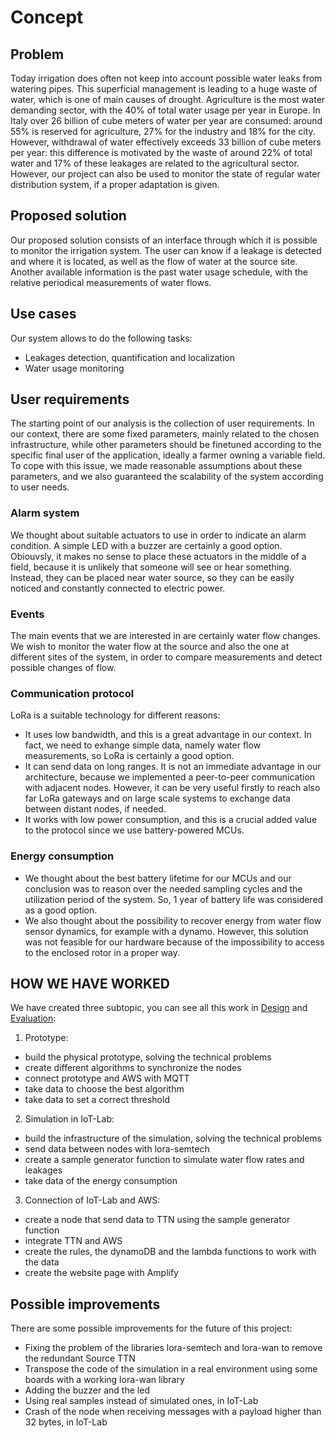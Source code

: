# Concept

## Problem

Today irrigation does often not keep into account possible water leaks from watering pipes. This superficial management is leading to a huge waste of water, which is one of main causes of drought. Agriculture is the most water demanding sector, with the 40% of total water usage per year in Europe.
In Italy over 26 billion of cube meters of water per year are consumed: around 55% is reserved for agriculture, 27% for the industry and 18% for the city. However, withdrawal of water effectively exceeds 33 billion of cube meters per year: this difference is motivated by the waste of around 22% of total water and 17% of these leakages are related to the agricultural sector. However, our project can also be used to monitor the state of regular water distribution system, if a proper adaptation is given.

## Proposed solution

Our proposed solution consists of an interface through which it is possible to monitor the irrigation system. The user can know if a leakage is detected and where it is located, as well as the flow of water at the source site. Another available information is the past water usage schedule, with the relative periodical measurements of water flows.

## Use cases

Our system allows to do the following tasks:

* Leakages detection, quantification and localization
* Water usage monitoring

## User requirements

The starting point of our analysis is the collection of user requirements. In our context, there are some fixed parameters, mainly related to the chosen infrastructure, while other parameters should be finetuned according to the specific final user of the application, ideally a farmer owning a variable field. To cope with this issue, we made reasonable assumptions about these parameters, and we also guaranteed the scalability of the system according to user needs.

### Alarm system

We thought about suitable actuators to use in order to indicate an alarm condition. A simple LED with a buzzer are certainly a good option.
Obiouvsly, it makes no sense to place these actuators in the middle of a field, because it is unlikely that someone will see or hear something. Instead, they can be placed near water source, so they can be easily noticed and constantly connected to electric power.

### Events

The main events that we are interested in are certainly water flow changes. We wish to monitor the water flow at the source and also the one at different sites of the system, in order to compare measurements and detect possible changes of flow.

### Communication protocol

LoRa is a suitable technology for different reasons:

* It uses low bandwidth, and this is a great advantage in our context. In fact, we need to exhange simple data, namely water flow measurements, so LoRa is certainly a good option.
* It can send data on long ranges. It is not an immediate advantage in our architecture, because we implemented a peer-to-peer communication with adjacent nodes. However, it can be very useful firstly to reach also far LoRa gateways and on large scale systems to exchange data between distant nodes, if needed.
* It works with low power consumption, and this is a crucial added value to the protocol since we use battery-powered MCUs.

### Energy consumption

* We thought about the best battery lifetime for our MCUs and our conclusion was to reason over the needed sampling cycles and the utilization period of the system. So, 1 year of battery life was considered as a good option.
* We also thought about the possibility to recover energy from water flow sensor dynamics, for example with a dynamo. However, this solution was not feasible for our hardware because of the impossibility to access to the enclosed rotor in a proper way.

## HOW WE HAVE WORKED
We have created three subtopic, you can see all this work in [Design](https://github.com/simonescaccia/Irrigation-Water-Leakage-System/blob/main/Design.md) and [Evaluation](https://github.com/simonescaccia/Irrigation-Water-Leakage-System/blob/main/Evaluation.md):
1. Prototype:
* build the physical prototype, solving the technical problems
* create different algorithms to synchronize the nodes
* connect prototype and AWS with MQTT
* take data to choose the best algorithm
* take data to set a correct threshold
2. Simulation in IoT-Lab:
* build the infrastructure of the simulation, solving the technical problems
* send data between nodes with lora-semtech
* create a sample generator function to simulate water flow rates and leakages
* take data of the energy consumption
3. Connection of IoT-Lab and AWS:
* create a node that send data to TTN using the sample generator function
* integrate TTN and AWS
* create the rules, the dynamoDB and the lambda functions to work with the data
* create the website page with Amplify

## Possible improvements
There are some possible improvements for the future of this project:
* Fixing the problem of the libraries lora-semtech and lora-wan to remove the redundant Source TTN
* Transpose the code of the simulation in a real environment using some boards with a working lora-wan library
* Adding the buzzer and the led
* Using real samples instead of simulated ones, in IoT-Lab
* Crash of the node when receiving messages with a payload higher than 32 bytes, in IoT-Lab
